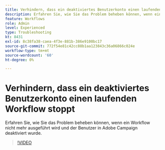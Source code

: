 ```yaml
---
title: Verhindern, dass ein deaktiviertes Benutzerkonto einen laufenden Workflow stoppt
description: Erfahren Sie, wie Sie das Problem beheben können, wenn ein Workflow nicht mehr ausgeführt wird und der Benutzer in Adobe Campaign deaktiviert wurde.
feature: Workflows
role: Admin
level: Experienced
type: Troubleshooting
kt: 8431
exl-id: 8c38fa38-caea-4f3e-881b-386e9100bc17
source-git-commit: 772f54e81c42cc88b1aa123843c36a06866c024e
workflow-type: tm+mt
source-wordcount: '60'
ht-degree: 0%

---
```


# Verhindern, dass ein deaktiviertes Benutzerkonto einen laufenden Workflow stoppt

Erfahren Sie, wie Sie das Problem beheben können, wenn ein Workflow nicht mehr ausgeführt wird und der Benutzer in Adobe Campaign deaktiviert wurde.


>[!VIDEO](https://video.tv.adobe.com/v/335988?quality=12)
